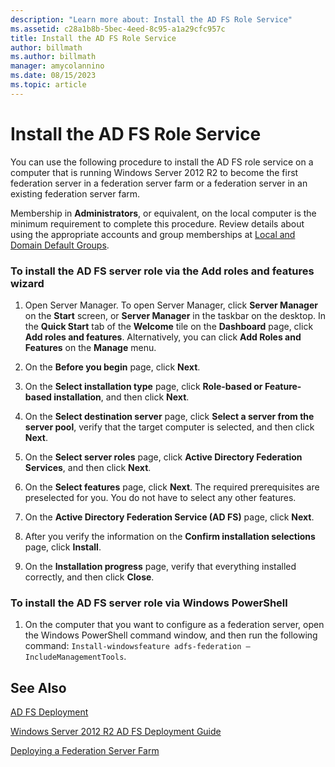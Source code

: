 ```yaml
---
description: "Learn more about: Install the AD FS Role Service"
ms.assetid: c28a1b8b-5bec-4eed-8c95-a1a29cfc957c
title: Install the AD FS Role Service
author: billmath
ms.author: billmath
manager: amycolannino
ms.date: 08/15/2023
ms.topic: article
---
```


# Install the AD FS Role Service

You can use the following procedure to install the AD FS role service on a computer that is running  Windows Server 2012 R2  to become the first federation server in a federation server farm or a federation server in an existing federation server farm.

Membership in **Administrators**, or equivalent, on the local computer is the minimum requirement to complete this procedure.  Review details about using the appropriate accounts and group memberships at [Local and Domain Default Groups](/previous-versions/orphan-topics/ws.10/dd728026(v=ws.10)).

### To install the AD FS server role via the Add roles and features wizard

1.  Open Server Manager. To open Server Manager, click **Server Manager** on the **Start** screen, or **Server Manager** in the taskbar on the desktop. In the **Quick Start** tab of the **Welcome** tile on the **Dashboard** page, click **Add roles and features**. Alternatively, you can click **Add Roles and Features** on the **Manage** menu.

2.  On the **Before you begin** page, click **Next**.

3.  On the **Select installation type** page, click **Role\-based or Feature\-based installation**, and then click **Next**.

4.  On the **Select destination server** page, click **Select a server from the server pool**, verify that the target computer is selected, and then click **Next**.

5.  On the **Select server roles** page, click **Active Directory Federation Services**, and then click **Next**.

6.  On the **Select features** page, click **Next**. The required prerequisites are preselected for you. You do not have to select any other features.

7.  On the **Active Directory Federation Service \(AD FS\)** page, click **Next**.

8.  After you verify the information on the **Confirm installation selections** page, click **Install**.

9. On the **Installation progress** page, verify that everything installed correctly, and then click **Close**.

### To install the AD FS server role via Windows PowerShell

1.  On the computer that you want to configure as a federation server, open the Windows PowerShell command window, and then run the following command: `Install-windowsfeature adfs-federation –IncludeManagementTools`.

## See Also

[AD FS Deployment](../../ad-fs/AD-FS-Deployment.md)

[Windows Server 2012 R2 AD FS Deployment Guide](../../ad-fs/deployment/Windows-Server-2012-R2-AD-FS-Deployment-Guide.md)

[Deploying a Federation Server Farm](../../ad-fs/deployment/Deploying-a-Federation-Server-Farm.md)
